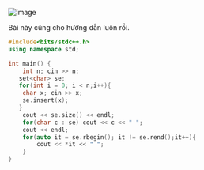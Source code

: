 ![image](https://github.com/Llam-a/Practice_Cpp/assets/115911041/2e950c71-a37a-48f4-8fd2-137abd3f2d88)

Bài này cũng cho hướng dẫn luôn rồi.

```cpp
#include<bits/stdc++.h>
using namespace std;

int main() {
    int n; cin >> n;
   set<char> se;
   for(int i = 0; i < n;i++){
    char x; cin >> x;
    se.insert(x);
   }
    cout << se.size() << endl;
    for(char c : se) cout << c << " ";
    cout << endl;
    for(auto it = se.rbegin(); it != se.rend();it++){
        cout << *it << " ";
    }
}
```
